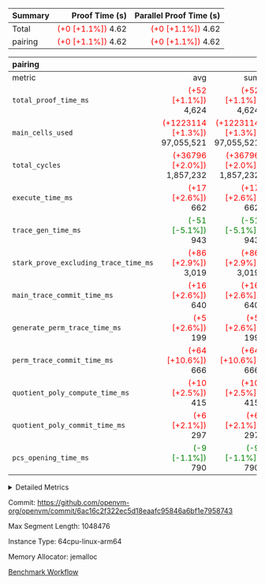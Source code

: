 | Summary | Proof Time (s) | Parallel Proof Time (s) |
|:---|---:|---:|
| Total | <span style='color: red'>(+0 [+1.1%])</span> 4.62 | <span style='color: red'>(+0 [+1.1%])</span> 4.62 |
| pairing | <span style='color: red'>(+0 [+1.1%])</span> 4.62 | <span style='color: red'>(+0 [+1.1%])</span> 4.62 |


| pairing |||||
|:---|---:|---:|---:|---:|
|metric|avg|sum|max|min|
| `total_proof_time_ms ` | <span style='color: red'>(+52 [+1.1%])</span> 4,624 | <span style='color: red'>(+52 [+1.1%])</span> 4,624 | <span style='color: red'>(+52 [+1.1%])</span> 4,624 | <span style='color: red'>(+52 [+1.1%])</span> 4,624 |
| `main_cells_used     ` | <span style='color: red'>(+1223114 [+1.3%])</span> 97,055,521 | <span style='color: red'>(+1223114 [+1.3%])</span> 97,055,521 | <span style='color: red'>(+1223114 [+1.3%])</span> 97,055,521 | <span style='color: red'>(+1223114 [+1.3%])</span> 97,055,521 |
| `total_cycles        ` | <span style='color: red'>(+36796 [+2.0%])</span> 1,857,232 | <span style='color: red'>(+36796 [+2.0%])</span> 1,857,232 | <span style='color: red'>(+36796 [+2.0%])</span> 1,857,232 | <span style='color: red'>(+36796 [+2.0%])</span> 1,857,232 |
| `execute_time_ms     ` | <span style='color: red'>(+17 [+2.6%])</span> 662 | <span style='color: red'>(+17 [+2.6%])</span> 662 | <span style='color: red'>(+17 [+2.6%])</span> 662 | <span style='color: red'>(+17 [+2.6%])</span> 662 |
| `trace_gen_time_ms   ` | <span style='color: green'>(-51 [-5.1%])</span> 943 | <span style='color: green'>(-51 [-5.1%])</span> 943 | <span style='color: green'>(-51 [-5.1%])</span> 943 | <span style='color: green'>(-51 [-5.1%])</span> 943 |
| `stark_prove_excluding_trace_time_ms` | <span style='color: red'>(+86 [+2.9%])</span> 3,019 | <span style='color: red'>(+86 [+2.9%])</span> 3,019 | <span style='color: red'>(+86 [+2.9%])</span> 3,019 | <span style='color: red'>(+86 [+2.9%])</span> 3,019 |
| `main_trace_commit_time_ms` | <span style='color: red'>(+16 [+2.6%])</span> 640 | <span style='color: red'>(+16 [+2.6%])</span> 640 | <span style='color: red'>(+16 [+2.6%])</span> 640 | <span style='color: red'>(+16 [+2.6%])</span> 640 |
| `generate_perm_trace_time_ms` | <span style='color: red'>(+5 [+2.6%])</span> 199 | <span style='color: red'>(+5 [+2.6%])</span> 199 | <span style='color: red'>(+5 [+2.6%])</span> 199 | <span style='color: red'>(+5 [+2.6%])</span> 199 |
| `perm_trace_commit_time_ms` | <span style='color: red'>(+64 [+10.6%])</span> 666 | <span style='color: red'>(+64 [+10.6%])</span> 666 | <span style='color: red'>(+64 [+10.6%])</span> 666 | <span style='color: red'>(+64 [+10.6%])</span> 666 |
| `quotient_poly_compute_time_ms` | <span style='color: red'>(+10 [+2.5%])</span> 415 | <span style='color: red'>(+10 [+2.5%])</span> 415 | <span style='color: red'>(+10 [+2.5%])</span> 415 | <span style='color: red'>(+10 [+2.5%])</span> 415 |
| `quotient_poly_commit_time_ms` | <span style='color: red'>(+6 [+2.1%])</span> 297 | <span style='color: red'>(+6 [+2.1%])</span> 297 | <span style='color: red'>(+6 [+2.1%])</span> 297 | <span style='color: red'>(+6 [+2.1%])</span> 297 |
| `pcs_opening_time_ms ` | <span style='color: green'>(-9 [-1.1%])</span> 790 | <span style='color: green'>(-9 [-1.1%])</span> 790 | <span style='color: green'>(-9 [-1.1%])</span> 790 | <span style='color: green'>(-9 [-1.1%])</span> 790 |



<details>
<summary>Detailed Metrics</summary>

| group | num_segments | keygen_time_ms | commit_exe_time_ms |
| --- | --- | --- | --- |
| pairing | 1 | 1,099 | 10 | 

| group | air_name | quotient_deg | interactions | constraints |
| --- | --- | --- | --- | --- |
| pairing | AccessAdapterAir<16> | 2 | 5 | 12 | 
| pairing | AccessAdapterAir<2> | 2 | 5 | 12 | 
| pairing | AccessAdapterAir<32> | 2 | 5 | 12 | 
| pairing | AccessAdapterAir<4> | 2 | 5 | 12 | 
| pairing | AccessAdapterAir<8> | 2 | 5 | 12 | 
| pairing | BitwiseOperationLookupAir<8> | 2 | 2 | 4 | 
| pairing | KeccakVmAir | 2 | 321 | 4,513 | 
| pairing | MemoryMerkleAir<8> | 2 | 4 | 39 | 
| pairing | PersistentBoundaryAir<8> | 2 | 3 | 7 | 
| pairing | PhantomAir | 2 | 3 | 5 | 
| pairing | Poseidon2PeripheryAir<BabyBearParameters>, 1> | 2 | 1 | 286 | 
| pairing | ProgramAir | 1 | 1 | 4 | 
| pairing | RangeTupleCheckerAir<2> | 1 | 1 | 4 | 
| pairing | Rv32HintStoreAir | 2 | 18 | 28 | 
| pairing | VariableRangeCheckerAir | 1 | 1 | 4 | 
| pairing | VmAirWrapper<Rv32BaseAluAdapterAir, BaseAluCoreAir<4, 8> | 2 | 20 | 37 | 
| pairing | VmAirWrapper<Rv32BaseAluAdapterAir, LessThanCoreAir<4, 8> | 2 | 18 | 40 | 
| pairing | VmAirWrapper<Rv32BaseAluAdapterAir, ShiftCoreAir<4, 8> | 2 | 24 | 91 | 
| pairing | VmAirWrapper<Rv32BranchAdapterAir, BranchEqualCoreAir<4> | 2 | 11 | 20 | 
| pairing | VmAirWrapper<Rv32BranchAdapterAir, BranchLessThanCoreAir<4, 8> | 2 | 13 | 35 | 
| pairing | VmAirWrapper<Rv32CondRdWriteAdapterAir, Rv32JalLuiCoreAir> | 2 | 10 | 18 | 
| pairing | VmAirWrapper<Rv32IsEqualModAdapterAir<2, 1, 32, 32>, ModularIsEqualCoreAir<32, 4, 8> | 2 | 25 | 225 | 
| pairing | VmAirWrapper<Rv32JalrAdapterAir, Rv32JalrCoreAir> | 2 | 16 | 20 | 
| pairing | VmAirWrapper<Rv32LoadStoreAdapterAir, LoadSignExtendCoreAir<4, 8> | 2 | 18 | 33 | 
| pairing | VmAirWrapper<Rv32LoadStoreAdapterAir, LoadStoreCoreAir<4> | 2 | 17 | 40 | 
| pairing | VmAirWrapper<Rv32MultAdapterAir, DivRemCoreAir<4, 8> | 2 | 25 | 84 | 
| pairing | VmAirWrapper<Rv32MultAdapterAir, MulHCoreAir<4, 8> | 2 | 24 | 31 | 
| pairing | VmAirWrapper<Rv32MultAdapterAir, MultiplicationCoreAir<4, 8> | 2 | 19 | 19 | 
| pairing | VmAirWrapper<Rv32RdWriteAdapterAir, Rv32AuipcCoreAir> | 2 | 12 | 14 | 
| pairing | VmAirWrapper<Rv32VecHeapAdapterAir<1, 2, 2, 32, 32>, FieldExpressionCoreAir> | 2 | 415 | 480 | 
| pairing | VmAirWrapper<Rv32VecHeapAdapterAir<2, 1, 1, 32, 32>, FieldExpressionCoreAir> | 2 | 158 | 190 | 
| pairing | VmAirWrapper<Rv32VecHeapAdapterAir<2, 2, 2, 32, 32>, FieldExpressionCoreAir> | 2 | 428 | 457 | 
| pairing | VmConnectorAir | 2 | 5 | 11 | 

| group | air_name | segment | rows | prep_cols | perm_cols | main_cols | cells |
| --- | --- | --- | --- | --- | --- | --- | --- |
| pairing | AccessAdapterAir<16> | 0 | 262,144 |  | 16 | 25 | 10,747,904 | 
| pairing | AccessAdapterAir<32> | 0 | 131,072 |  | 16 | 41 | 7,471,104 | 
| pairing | AccessAdapterAir<4> | 0 | 64 |  | 16 | 13 | 1,856 | 
| pairing | AccessAdapterAir<8> | 0 | 524,288 |  | 16 | 17 | 17,301,504 | 
| pairing | BitwiseOperationLookupAir<8> | 0 | 65,536 | 3 | 8 | 2 | 655,360 | 
| pairing | KeccakVmAir | 0 | 1 |  | 1,056 | 3,163 | 4,219 | 
| pairing | MemoryMerkleAir<8> | 0 | 32,768 |  | 16 | 32 | 1,572,864 | 
| pairing | PersistentBoundaryAir<8> | 0 | 32,768 |  | 12 | 20 | 1,048,576 | 
| pairing | PhantomAir | 0 | 1 |  | 12 | 6 | 18 | 
| pairing | Poseidon2PeripheryAir<BabyBearParameters>, 1> | 0 | 32,768 |  | 8 | 300 | 10,092,544 | 
| pairing | ProgramAir | 0 | 32,768 |  | 8 | 10 | 589,824 | 
| pairing | RangeTupleCheckerAir<2> | 0 | 524,288 | 2 | 8 | 1 | 4,718,592 | 
| pairing | Rv32HintStoreAir | 0 | 256 |  | 44 | 32 | 19,456 | 
| pairing | VariableRangeCheckerAir | 0 | 262,144 | 2 | 8 | 1 | 2,359,296 | 
| pairing | VmAirWrapper<Rv32BaseAluAdapterAir, BaseAluCoreAir<4, 8> | 0 | 1,048,576 |  | 52 | 36 | 92,274,688 | 
| pairing | VmAirWrapper<Rv32BaseAluAdapterAir, LessThanCoreAir<4, 8> | 0 | 65,536 |  | 40 | 37 | 5,046,272 | 
| pairing | VmAirWrapper<Rv32BaseAluAdapterAir, ShiftCoreAir<4, 8> | 0 | 2,048 |  | 52 | 53 | 215,040 | 
| pairing | VmAirWrapper<Rv32BranchAdapterAir, BranchEqualCoreAir<4> | 0 | 262,144 |  | 28 | 26 | 14,155,776 | 
| pairing | VmAirWrapper<Rv32BranchAdapterAir, BranchLessThanCoreAir<4, 8> | 0 | 131,072 |  | 32 | 32 | 8,388,608 | 
| pairing | VmAirWrapper<Rv32CondRdWriteAdapterAir, Rv32JalLuiCoreAir> | 0 | 8,192 |  | 28 | 18 | 376,832 | 
| pairing | VmAirWrapper<Rv32IsEqualModAdapterAir<2, 1, 32, 32>, ModularIsEqualCoreAir<32, 4, 8> | 0 | 32 |  | 56 | 166 | 7,104 | 
| pairing | VmAirWrapper<Rv32JalrAdapterAir, Rv32JalrCoreAir> | 0 | 65,536 |  | 36 | 28 | 4,194,304 | 
| pairing | VmAirWrapper<Rv32LoadStoreAdapterAir, LoadStoreCoreAir<4> | 0 | 1,048,576 |  | 52 | 41 | 97,517,568 | 
| pairing | VmAirWrapper<Rv32MultAdapterAir, MulHCoreAir<4, 8> | 0 | 256 |  | 72 | 39 | 28,416 | 
| pairing | VmAirWrapper<Rv32MultAdapterAir, MultiplicationCoreAir<4, 8> | 0 | 512 |  | 52 | 31 | 42,496 | 
| pairing | VmAirWrapper<Rv32RdWriteAdapterAir, Rv32AuipcCoreAir> | 0 | 32,768 |  | 28 | 20 | 1,572,864 | 
| pairing | VmAirWrapper<Rv32VecHeapAdapterAir<2, 1, 1, 32, 32>, FieldExpressionCoreAir> | 0 | 1,024 |  | 320 | 263 | 596,992 | 
| pairing | VmAirWrapper<Rv32VecHeapAdapterAir<2, 2, 2, 32, 32>, FieldExpressionCoreAir> | 0 | 16,384 |  | 604 | 497 | 18,038,784 | 
| pairing | VmConnectorAir | 0 | 2 | 1 | 16 | 5 | 42 | 

| group | segment | trace_gen_time_ms | total_proof_time_ms | total_cycles | total_cells | stark_prove_excluding_trace_time_ms | quotient_poly_compute_time_ms | quotient_poly_commit_time_ms | perm_trace_commit_time_ms | pcs_opening_time_ms | main_trace_commit_time_ms | main_cells_used | generate_perm_trace_time_ms | execute_time_ms |
| --- | --- | --- | --- | --- | --- | --- | --- | --- | --- | --- | --- | --- | --- | --- |
| pairing | 0 | 943 | 4,624 | 1,857,232 | 304,937,591 | 3,019 | 415 | 297 | 666 | 790 | 640 | 97,055,521 | 199 | 662 | 

| group | segment | trace_height_constraint | weighted_sum | threshold |
| --- | --- | --- | --- | --- |
| pairing | 0 | 0 | 5,382,344 | 2,013,265,921 | 
| pairing | 0 | 1 | 18,152,794 | 2,013,265,921 | 
| pairing | 0 | 2 | 2,691,172 | 2,013,265,921 | 
| pairing | 0 | 3 | 25,000,286 | 2,013,265,921 | 
| pairing | 0 | 4 | 131,072 | 2,013,265,921 | 
| pairing | 0 | 5 | 65,536 | 2,013,265,921 | 
| pairing | 0 | 6 | 6,016,330 | 2,013,265,921 | 
| pairing | 0 | 7 | 4,096 | 2,013,265,921 | 
| pairing | 0 | 8 | 58,426,670 | 2,013,265,921 | 

</details>


Commit: https://github.com/openvm-org/openvm/commit/6ac16c2f322ec5d18eaafc95846a6bf1e7958743

Max Segment Length: 1048476

Instance Type: 64cpu-linux-arm64

Memory Allocator: jemalloc

[Benchmark Workflow](https://github.com/openvm-org/openvm/actions/runs/15169322346)
